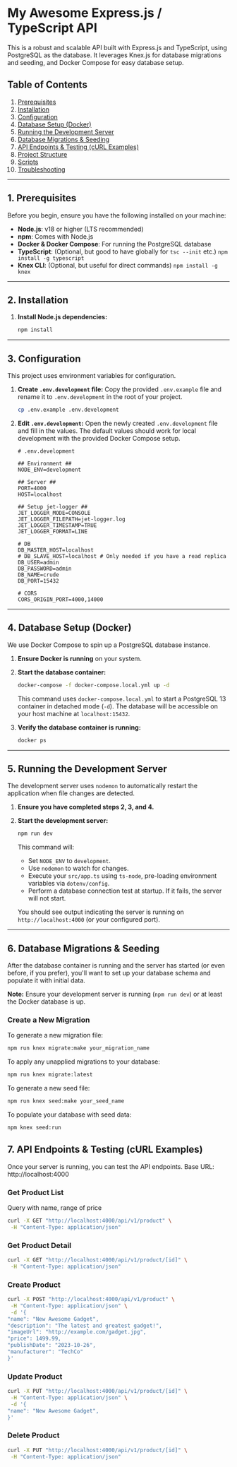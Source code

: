 # My Awesome Express.js / TypeScript API

This is a robust and scalable API built with Express.js and TypeScript, using PostgreSQL as the database. It leverages Knex.js for database migrations and seeding, and Docker Compose for easy database setup.

## Table of Contents

1.  [Prerequisites](#prerequisites)
2.  [Installation](#installation)
3.  [Configuration](#configuration)
4.  [Database Setup (Docker)](#database-setup-docker)
5.  [Running the Development Server](#running-the-development-server)
6.  [Database Migrations & Seeding](#database-migrations--seeding)
7.  [API Endpoints & Testing (cURL Examples)](#api-endpoints--testing-curl-examples)
8.  [Project Structure](#project-structure)
9.  [Scripts](#scripts)
10. [Troubleshooting](#troubleshooting)

---

## 1. Prerequisites

Before you begin, ensure you have the following installed on your machine:

- **Node.js**: v18 or higher (LTS recommended)
- **npm**: Comes with Node.js
- **Docker & Docker Compose**: For running the PostgreSQL database
- **TypeScript**: (Optional, but good to have globally for `tsc --init` etc.) `npm install -g typescript`
- **Knex CLI**: (Optional, but useful for direct commands) `npm install -g knex`

---

## 2. Installation

1.  **Install Node.js dependencies:**
    ```bash
    npm install
    ```

---

## 3. Configuration

This project uses environment variables for configuration.

1.  **Create `.env.development` file:**
    Copy the provided `.env.example` file and rename it to `.env.development` in the root of your project.

    ```bash
    cp .env.example .env.development
    ```

2.  **Edit `.env.development`:**
    Open the newly created `.env.development` file and fill in the values. The default values should work for local development with the provided Docker Compose setup.

    ```dotenv
    # .env.development

    ## Environment ##
    NODE_ENV=development

    ## Server ##
    PORT=4000
    HOST=localhost

    ## Setup jet-logger ##
    JET_LOGGER_MODE=CONSOLE
    JET_LOGGER_FILEPATH=jet-logger.log
    JET_LOGGER_TIMESTAMP=TRUE
    JET_LOGGER_FORMAT=LINE

    # DB
    DB_MASTER_HOST=localhost
    # DB_SLAVE_HOST=localhost # Only needed if you have a read replica
    DB_USER=admin
    DB_PASSWORD=admin
    DB_NAME=crude
    DB_PORT=15432

    # CORS
    CORS_ORIGIN_PORT=4000,14000
    ```

---

## 4. Database Setup (Docker)

We use Docker Compose to spin up a PostgreSQL database instance.

1.  **Ensure Docker is running** on your system.
2.  **Start the database container:**

    ```bash
    docker-compose -f docker-compose.local.yml up -d
    ```

    This command uses `docker-compose.local.yml` to start a PostgreSQL 13 container in detached mode (`-d`). The database will be accessible on your host machine at `localhost:15432`.

3.  **Verify the database container is running:**
    ```bash
    docker ps
    ```

---

## 5. Running the Development Server

The development server uses `nodemon` to automatically restart the application when file changes are detected.

1.  **Ensure you have completed steps 2, 3, and 4.**
2.  **Start the development server:**

    ```bash
    npm run dev
    ```

    This command will:

    - Set `NODE_ENV` to `development`.
    - Use `nodemon` to watch for changes.
    - Execute your `src/app.ts` using `ts-node`, pre-loading environment variables via `dotenv/config`.
    - Perform a database connection test at startup. If it fails, the server will not start.

    You should see output indicating the server is running on `http://localhost:4000` (or your configured port).

---

## 6. Database Migrations & Seeding

After the database container is running and the server has started (or even before, if you prefer), you'll want to set up your database schema and populate it with initial data.

**Note:** Ensure your development server is running (`npm run dev`) or at least the Docker database is up.

### Create a New Migration

To generate a new migration file:

```bash
npm run knex migrate:make your_migration_name
```

To apply any unapplied migrations to your database:

```bash
npm run knex migrate:latest
```

To generate a new seed file:

```bash
npm run knex seed:make your_seed_name
```

To populate your database with seed data:

```bash
npm knex seed:run
```

## 7. API Endpoints & Testing (cURL Examples)

Once your server is running, you can test the API endpoints.
Base URL: http://localhost:4000

### Get Product List

Query with name, range of price

```bash
curl -X GET "http://localhost:4000/api/v1/product" \
 -H "Content-Type: application/json"
```

### Get Product Detail

```bash
curl -X GET "http://localhost:4000/api/v1/product/[id]" \
 -H "Content-Type: application/json"
```

### Create Product

```bash
curl -X POST "http://localhost:4000/api/v1/product" \
 -H "Content-Type: application/json" \
 -d '{
"name": "New Awesome Gadget",
"description": "The latest and greatest gadget!",
"imageUrl": "http://example.com/gadget.jpg",
"price": 1499.99,
"publishDate": "2023-10-26",
"manufacturer": "TechCo"
}'
```

### Update Product

```bash
curl -X PUT "http://localhost:4000/api/v1/product/[id]" \
 -H "Content-Type: application/json" \
 -d '{
"name": "New Awesome Gadget",
}'
```

### Delete Product

```bash
curl -X PUT "http://localhost:4000/api/v1/product/[id]" \
 -H "Content-Type: application/json"
```
